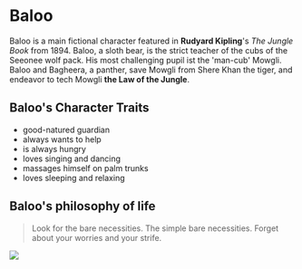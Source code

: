 # Baloo

Baloo is a main fictional character featured in **Rudyard Kipling**'s *The Jungle Book* from 1894.
Baloo, a sloth bear, is the strict teacher of the cubs of the Seeonee wolf pack. His most challenging pupil ist the 'man-cub' Mowgli.
Baloo and Bagheera, a panther, save Mowgli from Shere Khan the tiger, and endeavor to tech Mowgli **the Law of the Jungle**.

## Baloo's Character Traits

* good-natured guardian
* always wants to help
* is always hungry
* loves singing and dancing
* massages himself on palm trunks
* loves sleeping and relaxing

## Baloo's philosophy of life

> Look for the bare necessities.
> The simple bare necessities.
> Forget about your worries and your strife.

<img src="https://mandalynndavis.files.wordpress.com/2012/05/scan0007.jpg"/>
